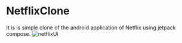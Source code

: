 # NetflixClone
 It is is simple clone of the android application of Netflix using jetpack compose.
 ![netflixUi](https://github.com/user-attachments/assets/a26bde5f-ae49-4d3d-a617-e2fa85e1612f)
